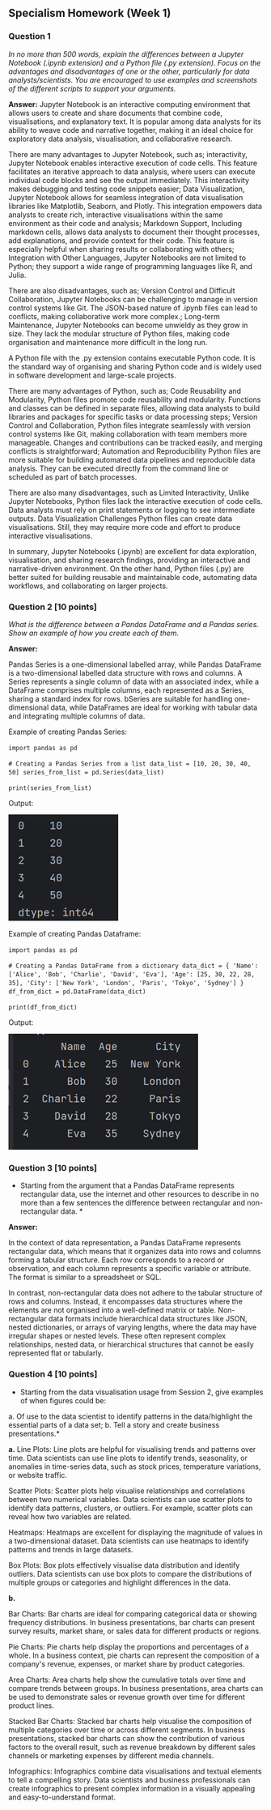 ## Specialism Homework (Week 1)

### Question 1
*In no more than 500 words, explain the differences between a Jupyter Notebook (.ipynb extension) and a Python file (.py extension). Focus on the advantages and disadvantages of one or the other, particularly for data analysts/scientists. You are encouraged to use examples and screenshots of the different scripts to support your arguments.*

**Answer:**
Jupyter Notebook is an interactive computing environment that allows users to create and share documents that combine code, visualisations, and explanatory text. It is popular among data analysts for its ability to weave code and narrative together, making it an ideal choice for exploratory data analysis, visualisation, and collaborative research.

There are many advantages to Jupyter Notebook, such as; interactivity, Jupyter Notebook enables interactive execution of code cells. This feature facilitates an iterative approach to data analysis, where users can execute individual code blocks and see the output immediately. This interactivity makes debugging and testing code snippets easier; Data Visualization, Jupyter Notebook allows for seamless integration of data visualisation libraries like Matplotlib, Seaborn, and Plotly. This integration empowers data analysts to create rich, interactive visualisations within the same environment as their code and analysis; Markdown Support, Including markdown cells, allows data analysts to document their thought processes, add explanations, and provide context for their code. This feature is especially helpful when sharing results or collaborating with others; Integration with Other Languages, Jupyter Notebooks are not limited to Python; they support a wide range of programming languages like R, and Julia.

There are also disadvantages, such as; Version Control and Difficult Collaboration, Jupyter Notebooks can be challenging to manage in version control systems like Git. The JSON-based nature of .ipynb files can lead to conflicts, making collaborative work more complex.; Long-term Maintenance, Jupyter Notebooks can become unwieldy as they grow in size. They lack the modular structure of Python files, making code organisation and maintenance more difficult in the long run.

A Python file with the .py extension contains executable Python code. It is the standard way of organising and sharing Python code and is widely used in software development and large-scale projects.

There are many advantages of Python, such as; Code Reusability and Modularity, Python files promote code reusability and modularity. Functions and classes can be defined in separate files, allowing data analysts to build libraries and packages for specific tasks or data processing steps; Version Control and Collaboration, Python files integrate seamlessly with version control systems like Git, making collaboration with team members more manageable. Changes and contributions can be tracked easily, and merging conflicts is straightforward; Automation and Reproducibility Python files are more suitable for building automated data pipelines and reproducible data analysis. They can be executed directly from the command line or scheduled as part of batch processes.

There are also many disadvantages, such as Limited Interactivity, Unlike Jupyter Notebooks, Python files lack the interactive execution of code cells. Data analysts must rely on print statements or logging to see intermediate outputs. Data Visualization Challenges Python files can create data visualisations. Still, they may require more code and effort to produce interactive visualisations.

In summary, Jupyter Notebooks (.ipynb) are excellent for data exploration, visualisation, and sharing research findings, providing an interactive and narrative-driven environment. On the other hand, Python files (.py) are better suited for building reusable and maintainable code, automating data workflows, and collaborating on larger projects.

### Question 2	 [10 points]
*What is the difference between a Pandas DataFrame and a Pandas series. Show an example of how you create each of them.*

**Answer:**

Pandas Series is a one-dimensional labelled array, while Pandas DataFrame is a two-dimensional labelled data structure with rows and columns. A Series represents a single column of data with an associated index, while a DataFrame comprises multiple columns, each represented as a Series, sharing a standard index for rows. bSeries are suitable for handling one-dimensional data, while DataFrames are ideal for working with tabular data and integrating multiple columns of data.

Example of creating Pandas Series:

`import pandas as pd`

`# Creating a Pandas Series from a list
data_list = [10, 20, 30, 40, 50]
series_from_list = pd.Series(data_list)`

`print(series_from_list)`

Output:

![img.png](img.png)

Example of creating Pandas Dataframe:

`import pandas as pd`

`# Creating a Pandas DataFrame from a dictionary
data_dict = {
    'Name': ['Alice', 'Bob', 'Charlie', 'David', 'Eva'],
    'Age': [25, 30, 22, 28, 35],
    'City': ['New York', 'London', 'Paris', 'Tokyo', 'Sydney']
}
df_from_dict = pd.DataFrame(data_dict)`

`print(df_from_dict)`

Output:

![img_1.png](img_1.png)

### Question 3	 [10 points]
* Starting from the argument that a Pandas DataFrame represents rectangular data, use the internet and other resources to describe in no more than a few sentences the difference between rectangular and non-rectangular data. *

**Answer:**

In the context of data representation, a Pandas DataFrame represents rectangular data, which means that it organizes data into rows and columns forming a tabular structure. Each row corresponds to a record or observation, and each column represents a specific variable or attribute. The format is similar to a spreadsheet or SQL.

In contrast, non-rectangular data does not adhere to the tabular structure of rows and columns. Instead, it encompasses data structures where the elements are not organised into a well-defined matrix or table. Non-rectangular data formats include hierarchical data structures like JSON, nested dictionaries, or arrays of varying lengths, where the data may have irregular shapes or nested levels. These often represent complex relationships, nested data, or hierarchical structures that cannot be easily represented flat or tabularly.

### Question 4	 [10 points]
* Starting from the data visualisation usage from Session 2, give examples of when figures could be:

a.	Of use to the data scientist to identify patterns in the data/highlight the essential parts of a data set;
b.	Tell a story and create business presentations.*

**a.**
Line Plots: Line plots are helpful for visualising trends and patterns over time. Data scientists can use line plots to identify trends, seasonality, or anomalies in time-series data, such as stock prices, temperature variations, or website traffic.

Scatter Plots: Scatter plots help visualise relationships and correlations between two numerical variables. Data scientists can use scatter plots to identify data patterns, clusters, or outliers. For example, scatter plots can reveal how two variables are related.

Heatmaps: Heatmaps are excellent for displaying the magnitude of values in a two-dimensional dataset. Data scientists can use heatmaps to identify patterns and trends in large datasets.

Box Plots: Box plots effectively visualise data distribution and identify outliers. Data scientists can use box plots to compare the distributions of multiple groups or categories and highlight differences in the data.

**b.**

Bar Charts: Bar charts are ideal for comparing categorical data or showing frequency distributions. In business presentations, bar charts can present survey results, market share, or sales data for different products or regions.

Pie Charts: Pie charts help display the proportions and percentages of a whole. In a business context, pie charts can represent the composition of a company's revenue, expenses, or market share by product categories.

Area Charts: Area charts help show the cumulative totals over time and compare trends between groups. In business presentations, area charts can be used to demonstrate sales or revenue growth over time for different product lines.

Stacked Bar Charts: Stacked bar charts help visualise the composition of multiple categories over time or across different segments. In business presentations, stacked bar charts can show the contribution of various factors to the overall result, such as revenue breakdown by different sales channels or marketing expenses by different media channels.

Infographics: Infographics combine data visualisations and textual elements to tell a compelling story. Data scientists and business professionals can create infographics to present complex information in a visually appealing and easy-to-understand format.
